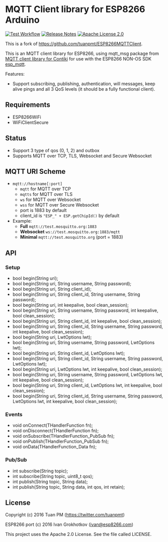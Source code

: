 # MQTT Client library for ESP8266 Arduino
[![Test Workflow](https://github.com/LolHens/ESP8266MQTTClient/workflows/test/badge.svg)](https://github.com/LolHens/ESP8266MQTTClient/actions?query=workflow%3Atest)
[![Release Notes](https://img.shields.io/github/release/LolHens/ESP8266MQTTClient.svg?maxAge=3600)](https://github.com/LolHens/ESP8266MQTTClient/releases/latest)
[![Apache License 2.0](https://img.shields.io/github/license/LolHens/ESP8266MQTTClient.svg?maxAge=3600)](https://www.apache.org/licenses/LICENSE-2.0)

This is a fork of https://github.com/tuanpmt/ESP8266MQTTClient.

This is an MQTT client library for ESP8266, using mqtt_msg package from [MQTT client library for Contiki](https://github.com/esar/contiki-mqtt) for use with the ESP8266 NON-OS SDK [esp_mqtt](https://github.com/tuanpmt/esp_mqtt).

Features:

- Support subscribing, publishing, authentication, will messages, keep alive pings and all 3 QoS levels (it should be a fully functional client).

## Requirements
- ESP8266WiFi
- WiFiClientSecure

## Status
- Support 3 type of qos (0, 1, 2) and outbox
- Supports MQTT over TCP, TLS, Websocket and Secure Websocket

## MQTT URI Scheme
- `mqtt://hostname[:port]`
    + `mqtt` for MQTT over TCP
    + `mqtts` for MQTT over TLS
    + `ws` for MQTT over Websocket
    + `wss` for MQTT over Secure Websocket
    + port is 1883 by default
    + client_id is `"ESP_" + ESP.getChipId()` by default
- Example:
    + **Full** `mqtt://test.mosquitto.org:1883`
    + **Websocket** `ws://test.mosquitto.org:1883/mqtt`
    + **Minimal** `mqtt://test.mosquitto.org` (port = 1883)

## API 
### Setup
- bool begin(String uri);
- bool begin(String uri, String username, String password);
- bool begin(String uri, String client_id);
- bool begin(String uri, String client_id, String username, String password);
- bool begin(String uri, int keepalive, bool clean_session);
- bool begin(String uri, String username, String password, int keepalive, bool clean_session);
- bool begin(String uri, String client_id, int keepalive, bool clean_session);
- bool begin(String uri, String client_id, String username, String password, int keepalive, bool clean_session);
- bool begin(String uri, LwtOptions lwt);
- bool begin(String uri, String username, String password, LwtOptions lwt);
- bool begin(String uri, String client_id, LwtOptions lwt);
- bool begin(String uri, String client_id, String username, String password, LwtOptions lwt);
- bool begin(String uri, LwtOptions lwt, int keepalive, bool clean_session);
- bool begin(String uri, String username, String password, LwtOptions lwt, int keepalive, bool clean_session);
- bool begin(String uri, String client_id, LwtOptions lwt, int keepalive, bool clean_session);
- bool begin(String uri, String client_id, String username, String password, LwtOptions lwt, int keepalive, bool clean_session);

### Events
- void onConnect(THandlerFunction fn);
- void onDisconnect(THandlerFunction fn);
- void onSubscribe(THandlerFunction_PubSub fn);
- void onPublish(THandlerFunction_PubSub fn);
- void onData(THandlerFunction_Data fn);

### Pub/Sub
- int subscribe(String topic);
- int subscribe(String topic, uint8_t qos);
- int publish(String topic, String data);
- int publish(String topic, String data, int qos, int retain);

## License
Copyright (c) 2016 Tuan PM (https://twitter.com/tuanpmt)

ESP8266 port (c) 2016 Ivan Grokhotkov (ivan@esp8266.com)

This project uses the Apache 2.0 License. See the file called LICENSE.
